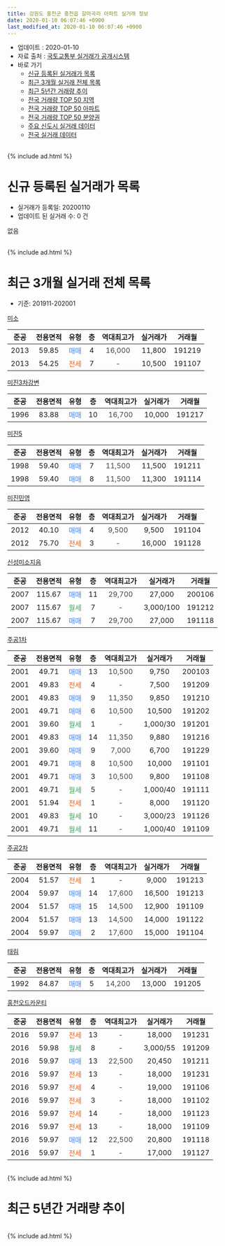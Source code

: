 ```yaml
---
title: 강원도 홍천군 홍천읍 갈마곡리 아파트 실거래 정보
date: 2020-01-10 06:07:46 +0900
last_modified_at: 2020-01-10 06:07:46 +0900
---
```


* 업데이트 : 2020-01-10
* 자료 출처 : [국토교통부 실거래가 공개시스템](http://rt.molit.go.kr)
* 바로 가기
    * [신규 등록된 실거래가 목록](#신규-등록된-실거래가-목록)
    * [최근 3개월 실거래 전체 목록](#최근-3개월-실거래-전체-목록)
    * [최근 5년간 거래량 추이](#최근-5년간-거래량-추이)
    * [전국 거래량 TOP 50 지역](https://inasie.github.io/apt-trade-info/최근-3개월-전국에서-가장-거래가-많이-발생한-지역)
    * [전국 거래량 TOP 50 아파트](https://inasie.github.io/apt-trade-info/최근-3개월-전국에서-가장-거래가-많이-발생한-아파트)
    * [전국 거래량 TOP 50 분양권](https://inasie.github.io/apt-trade-info/최근-3개월-전국에서-가장-거래가-많이-발생한-분양권)
    * [주요 신도시 실거래 데이터](https://inasie.github.io/apt-trade-info/주요-신도시)
    * [전국 실거래 데이터](https://inasie.github.io/apt-trade-info/전국)
<br>
{% include ad.html %}
<br>

# 신규 등록된 실거래가 목록
* 실거래가 등록일: 20200110
* 업데이트 된 실거래 수: 0 건

없음

<br>
{% include ad.html %}
<br>

# 최근 3개월 실거래 전체 목록
* 기준: 201911-202001


[미소](https://search.naver.com/search.naver?query=%EA%B0%95%EC%9B%90%EB%8F%84+%ED%99%8D%EC%B2%9C%EA%B5%B0+%ED%99%8D%EC%B2%9C%EC%9D%8D+%EA%B0%88%EB%A7%88%EA%B3%A1%EB%A6%AC+%EB%AF%B8%EC%86%8C)

|준공|전용면적|유형|층|역대최고가|실거래가|거래월|
|:---:|:---:|:---:|:---:|:---:|:---:|:---:|
|2013|59.85|<span style="color:#4285f3">매매</span>|4|<span style="color:#444444">16,000</span>|11,800|191219|
|2013|54.25|<span style="color:#ff5a00">전세</span>|7|<span style="color:#444444">-</span>|10,500|191107|

[미진3차강변](https://search.naver.com/search.naver?query=%EA%B0%95%EC%9B%90%EB%8F%84+%ED%99%8D%EC%B2%9C%EA%B5%B0+%ED%99%8D%EC%B2%9C%EC%9D%8D+%EA%B0%88%EB%A7%88%EA%B3%A1%EB%A6%AC+%EB%AF%B8%EC%A7%843%EC%B0%A8%EA%B0%95%EB%B3%80)

|준공|전용면적|유형|층|역대최고가|실거래가|거래월|
|:---:|:---:|:---:|:---:|:---:|:---:|:---:|
|1996|83.88|<span style="color:#4285f3">매매</span>|10|<span style="color:#444444">16,700</span>|10,000|191217|

[미진5](https://search.naver.com/search.naver?query=%EA%B0%95%EC%9B%90%EB%8F%84+%ED%99%8D%EC%B2%9C%EA%B5%B0+%ED%99%8D%EC%B2%9C%EC%9D%8D+%EA%B0%88%EB%A7%88%EA%B3%A1%EB%A6%AC+%EB%AF%B8%EC%A7%845)

|준공|전용면적|유형|층|역대최고가|실거래가|거래월|
|:---:|:---:|:---:|:---:|:---:|:---:|:---:|
|1998|59.40|<span style="color:#4285f3">매매</span>|7|<span style="color:#444444">11,500</span>|11,500|191211|
|1998|59.40|<span style="color:#4285f3">매매</span>|8|<span style="color:#444444">11,500</span>|11,300|191114|

[미진민영](https://search.naver.com/search.naver?query=%EA%B0%95%EC%9B%90%EB%8F%84+%ED%99%8D%EC%B2%9C%EA%B5%B0+%ED%99%8D%EC%B2%9C%EC%9D%8D+%EA%B0%88%EB%A7%88%EA%B3%A1%EB%A6%AC+%EB%AF%B8%EC%A7%84%EB%AF%BC%EC%98%81)

|준공|전용면적|유형|층|역대최고가|실거래가|거래월|
|:---:|:---:|:---:|:---:|:---:|:---:|:---:|
|2012|40.10|<span style="color:#4285f3">매매</span>|4|<span style="color:#444444">9,500</span>|9,500|191104|
|2012|75.70|<span style="color:#ff5a00">전세</span>|3|<span style="color:#444444">-</span>|16,000|191128|

[신성미소지음](https://search.naver.com/search.naver?query=%EA%B0%95%EC%9B%90%EB%8F%84+%ED%99%8D%EC%B2%9C%EA%B5%B0+%ED%99%8D%EC%B2%9C%EC%9D%8D+%EA%B0%88%EB%A7%88%EA%B3%A1%EB%A6%AC+%EC%8B%A0%EC%84%B1%EB%AF%B8%EC%86%8C%EC%A7%80%EC%9D%8C)

|준공|전용면적|유형|층|역대최고가|실거래가|거래월|
|:---:|:---:|:---:|:---:|:---:|:---:|:---:|
|2007|115.67|<span style="color:#4285f3">매매</span>|11|<span style="color:#444444">29,700</span>|27,000|200106|
|2007|115.67|<span style="color:#34a853">월세</span>|7|<span style="color:#444444">-</span>|3,000/100|191212|
|2007|115.67|<span style="color:#4285f3">매매</span>|7|<span style="color:#444444">29,700</span>|27,000|191118|

[주공1차](https://search.naver.com/search.naver?query=%EA%B0%95%EC%9B%90%EB%8F%84+%ED%99%8D%EC%B2%9C%EA%B5%B0+%ED%99%8D%EC%B2%9C%EC%9D%8D+%EA%B0%88%EB%A7%88%EA%B3%A1%EB%A6%AC+%EC%A3%BC%EA%B3%B51%EC%B0%A8)

|준공|전용면적|유형|층|역대최고가|실거래가|거래월|
|:---:|:---:|:---:|:---:|:---:|:---:|:---:|
|2001|49.71|<span style="color:#4285f3">매매</span>|13|<span style="color:#444444">10,500</span>|9,750|200103|
|2001|49.83|<span style="color:#ff5a00">전세</span>|4|<span style="color:#444444">-</span>|7,500|191209|
|2001|49.83|<span style="color:#4285f3">매매</span>|9|<span style="color:#444444">11,350</span>|9,850|191210|
|2001|49.71|<span style="color:#4285f3">매매</span>|6|<span style="color:#444444">10,500</span>|10,500|191202|
|2001|39.60|<span style="color:#34a853">월세</span>|1|<span style="color:#444444">-</span>|1,000/30|191201|
|2001|49.83|<span style="color:#4285f3">매매</span>|14|<span style="color:#444444">11,350</span>|9,880|191216|
|2001|39.60|<span style="color:#4285f3">매매</span>|9|<span style="color:#444444">7,000</span>|6,700|191229|
|2001|49.71|<span style="color:#4285f3">매매</span>|8|<span style="color:#444444">10,500</span>|10,000|191101|
|2001|49.71|<span style="color:#4285f3">매매</span>|3|<span style="color:#444444">10,500</span>|9,800|191108|
|2001|49.71|<span style="color:#34a853">월세</span>|5|<span style="color:#444444">-</span>|1,000/40|191111|
|2001|51.94|<span style="color:#ff5a00">전세</span>|1|<span style="color:#444444">-</span>|8,000|191120|
|2001|49.83|<span style="color:#34a853">월세</span>|10|<span style="color:#444444">-</span>|3,000/23|191126|
|2001|49.71|<span style="color:#34a853">월세</span>|11|<span style="color:#444444">-</span>|1,000/40|191109|

[주공2차](https://search.naver.com/search.naver?query=%EA%B0%95%EC%9B%90%EB%8F%84+%ED%99%8D%EC%B2%9C%EA%B5%B0+%ED%99%8D%EC%B2%9C%EC%9D%8D+%EA%B0%88%EB%A7%88%EA%B3%A1%EB%A6%AC+%EC%A3%BC%EA%B3%B52%EC%B0%A8)

|준공|전용면적|유형|층|역대최고가|실거래가|거래월|
|:---:|:---:|:---:|:---:|:---:|:---:|:---:|
|2004|51.57|<span style="color:#ff5a00">전세</span>|1|<span style="color:#444444">-</span>|9,000|191213|
|2004|59.97|<span style="color:#4285f3">매매</span>|14|<span style="color:#444444">17,600</span>|16,500|191213|
|2004|51.57|<span style="color:#4285f3">매매</span>|15|<span style="color:#444444">14,500</span>|12,900|191109|
|2004|51.57|<span style="color:#4285f3">매매</span>|13|<span style="color:#444444">14,500</span>|14,000|191122|
|2004|59.97|<span style="color:#4285f3">매매</span>|2|<span style="color:#444444">17,600</span>|15,000|191104|

[태림](https://search.naver.com/search.naver?query=%EA%B0%95%EC%9B%90%EB%8F%84+%ED%99%8D%EC%B2%9C%EA%B5%B0+%ED%99%8D%EC%B2%9C%EC%9D%8D+%EA%B0%88%EB%A7%88%EA%B3%A1%EB%A6%AC+%ED%83%9C%EB%A6%BC)

|준공|전용면적|유형|층|역대최고가|실거래가|거래월|
|:---:|:---:|:---:|:---:|:---:|:---:|:---:|
|1992|84.87|<span style="color:#4285f3">매매</span>|5|<span style="color:#444444">14,200</span>|13,000|191205|

[홍천오드카운티](https://search.naver.com/search.naver?query=%EA%B0%95%EC%9B%90%EB%8F%84+%ED%99%8D%EC%B2%9C%EA%B5%B0+%ED%99%8D%EC%B2%9C%EC%9D%8D+%EA%B0%88%EB%A7%88%EA%B3%A1%EB%A6%AC+%ED%99%8D%EC%B2%9C%EC%98%A4%EB%93%9C%EC%B9%B4%EC%9A%B4%ED%8B%B0)

|준공|전용면적|유형|층|역대최고가|실거래가|거래월|
|:---:|:---:|:---:|:---:|:---:|:---:|:---:|
|2016|59.97|<span style="color:#ff5a00">전세</span>|13|<span style="color:#444444">-</span>|18,000|191231|
|2016|59.98|<span style="color:#34a853">월세</span>|8|<span style="color:#444444">-</span>|3,000/55|191209|
|2016|59.97|<span style="color:#4285f3">매매</span>|13|<span style="color:#444444">22,500</span>|20,450|191211|
|2016|59.97|<span style="color:#ff5a00">전세</span>|13|<span style="color:#444444">-</span>|18,000|191231|
|2016|59.97|<span style="color:#ff5a00">전세</span>|4|<span style="color:#444444">-</span>|19,000|191106|
|2016|59.97|<span style="color:#ff5a00">전세</span>|3|<span style="color:#444444">-</span>|18,000|191102|
|2016|59.97|<span style="color:#ff5a00">전세</span>|14|<span style="color:#444444">-</span>|18,000|191123|
|2016|59.97|<span style="color:#ff5a00">전세</span>|13|<span style="color:#444444">-</span>|18,000|191109|
|2016|59.97|<span style="color:#4285f3">매매</span>|12|<span style="color:#444444">22,500</span>|20,800|191118|
|2016|59.97|<span style="color:#ff5a00">전세</span>|1|<span style="color:#444444">-</span>|17,000|191127|


<br>
{% include ad.html %}
<br>

# 최근 5년간 거래량 추이


<div style="width:100%;">
    <canvas id="deal_progress" height="200"></canvas>
</div>

<script>
new Chart(document.getElementById("deal_progress"), {
    type: 'line',
    data: {
        labels: ['201501','201502','201503','201504','201505','201506','201507','201508','201509','201510','201511','201512','201601','201602','201603','201604','201605','201606','201607','201608','201609','201610','201611','201612','201701','201702','201703','201704','201705','201706','201707','201708','201709','201710','201711','201712','201801','201802','201803','201804','201805','201806','201807','201808','201809','201810','201811','201812','201901','201902','201903','201904','201905','201906','201907','201908','201909','201910','201911','201912','202001'],
        datasets: [{
            label: '매매',
            pointRadius: 1,
            data: [13, 11, 27, 12, 14, 11, 18, 13, 13, 17, 10, 12, 9, 10, 14, 14, 9, 6, 6, 6, 25, 25, 16, 18, 11, 18, 10, 22, 7, 15, 6, 12, 10, 11, 13, 10, 16, 10, 10, 12, 13, 10, 8, 15, 10, 13, 16, 15, 13, 11, 24, 18, 14, 12, 15, 17, 23, 17, 9, 10, 2],
            borderColor: "rgba(255, 201, 14, 1)",
            backgroundColor: "rgba(255, 201, 14, 0.5)",
            fill: false,
            lineTension: 0
        },{
            label: '전월세',
            pointRadius: 1,
            data: [5, 10, 5, 10, 8, 5, 7, 7, 4, 13, 6, 6, 4, 9, 6, 7, 7, 6, 4, 12, 11, 17, 22, 13, 15, 14, 11, 12, 11, 9, 13, 11, 10, 13, 10, 7, 8, 5, 5, 5, 10, 14, 10, 11, 4, 11, 12, 9, 10, 6, 3, 9, 9, 13, 5, 15, 11, 13, 11, 7, 0],
            borderColor: "rgba(0, 141, 185, 1)",
            backgroundColor: "rgba(0, 141, 185, 0.5)",
            fill: false,
            lineTension: 0
        }
        ]
    },
    options: {
        responsive: true,
        title: {
            display: false
        },
        tooltips: {
            mode: 'index',
            intersect: false
        },
        hover: {
            mode: 'nearest',
            intersect: true
        },
        scales: {
            xAxes: [{
                display: true,
                scaleLabel: {
                    display: true,
                    labelString: '년/월'
                }
            }],
            yAxes: [{
                display: true,
                ticks: {
                    suggestedMin: 0,
                },
                scaleLabel: {
                    display: true,
                    labelString: '실거래 수'
                }
            }]
        }
    }
});

</script>


<br>
{% include ad.html %}
<br>

